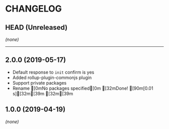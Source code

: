 CHANGELOG
=========

## HEAD (Unreleased)
_(none)_

--------------------

## 2.0.0 (2019-05-17)
* Default response to `init` confirm is yes
* Added rollup-plugin-commonjs plugin
* Support private packages
* Rename [0mNo packages specified[0m
[32mDone! [90m[0.01 s][32m[39m
[32m[39m

## 1.0.0 (2019-04-19)
_(none)_


